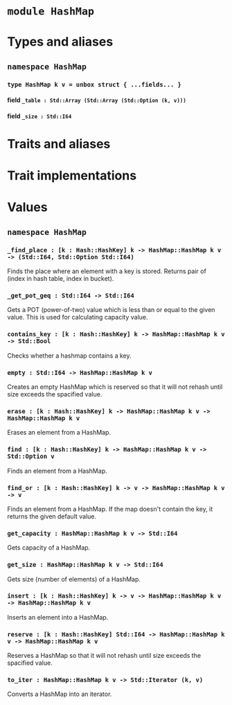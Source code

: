 # `module HashMap`

# Types and aliases

## `namespace HashMap`

### `type HashMap k v = unbox struct { ...fields... }`

#### field `_table : Std::Array (Std::Array (Std::Option (k, v)))`

#### field `_size : Std::I64`

# Traits and aliases

# Trait implementations

# Values

## `namespace HashMap`

### `_find_place : [k : Hash::HashKey] k -> HashMap::HashMap k v -> (Std::I64, Std::Option Std::I64)`

Finds the place where an element with a key is stored.
Returns pair of (index in hash table, index in bucket).

### `_get_pot_geq : Std::I64 -> Std::I64`

Gets a POT (power-of-two) value which is less than or equal to the given value.
This is used for calculating capacity value.

### `contains_key : [k : Hash::HashKey] k -> HashMap::HashMap k v -> Std::Bool`

Checks whether a hashmap contains a key.

### `empty : Std::I64 -> HashMap::HashMap k v`

Creates an empty HashMap which is reserved so that it will not rehash until size exceeds the spacified value.

### `erase : [k : Hash::HashKey] k -> HashMap::HashMap k v -> HashMap::HashMap k v`

Erases an element from a HashMap.

### `find : [k : Hash::HashKey] k -> HashMap::HashMap k v -> Std::Option v`

Finds an element from a HashMap.

### `find_or : [k : Hash::HashKey] k -> v -> HashMap::HashMap k v -> v`

Finds an element from a HashMap. If the map doesn't contain the key, it returns the given default value.

### `get_capacity : HashMap::HashMap k v -> Std::I64`

Gets capacity of a HashMap.

### `get_size : HashMap::HashMap k v -> Std::I64`

Gets size (number of elements) of a HashMap.

### `insert : [k : Hash::HashKey] k -> v -> HashMap::HashMap k v -> HashMap::HashMap k v`

Inserts an element into a HashMap.

### `reserve : [k : Hash::HashKey] Std::I64 -> HashMap::HashMap k v -> HashMap::HashMap k v`

Reserves a HashMap so that it will not rehash until size exceeds the spacified value.

### `to_iter : HashMap::HashMap k v -> Std::Iterator (k, v)`

Converts a HashMap into an iterator.